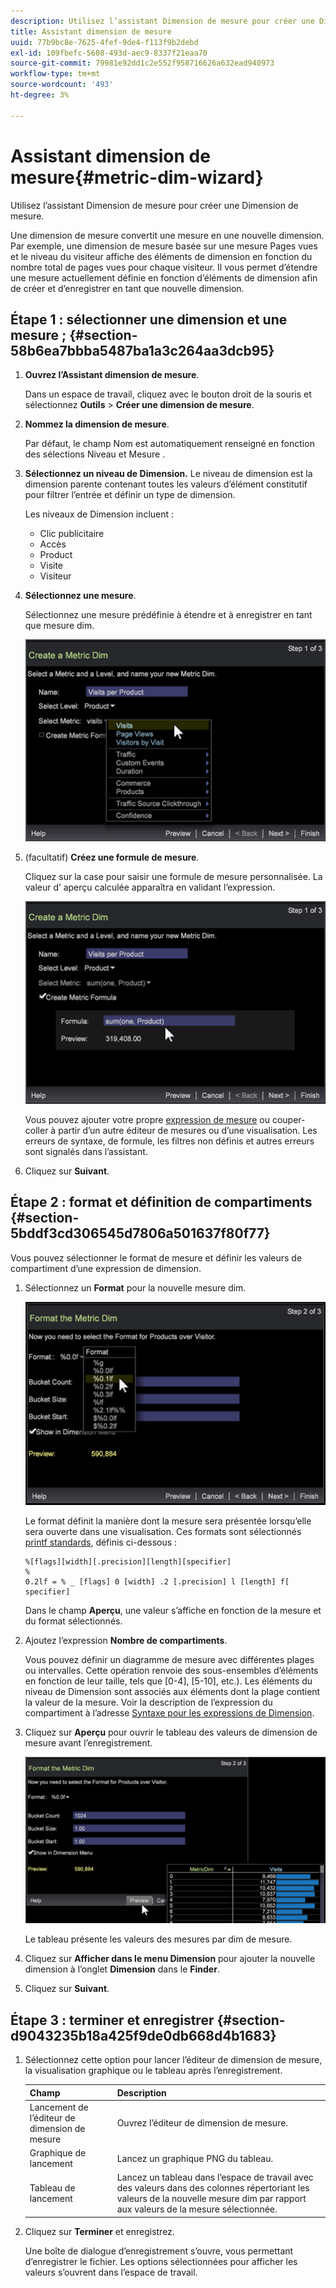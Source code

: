 ```yaml
---
description: Utilisez l’assistant Dimension de mesure pour créer une Dimension de mesure.
title: Assistant dimension de mesure
uuid: 77b9bc8e-7625-4fef-9de4-f113f9b2debd
exl-id: 109fbefc-5608-493d-aec9-8337f21eaa70
source-git-commit: 79981e92dd1c2e552f958716626a632ead940973
workflow-type: tm+mt
source-wordcount: '493'
ht-degree: 3%

---
```


# Assistant dimension de mesure{#metric-dim-wizard}

Utilisez l’assistant Dimension de mesure pour créer une Dimension de mesure.

Une dimension de mesure convertit une mesure en une nouvelle dimension. Par exemple, une dimension de mesure basée sur une mesure Pages vues et le niveau du visiteur affiche des éléments de dimension en fonction du nombre total de pages vues pour chaque visiteur. Il vous permet d’étendre une mesure actuellement définie en fonction d’éléments de dimension afin de créer et d’enregistrer en tant que nouvelle dimension.

## Étape 1 : sélectionner une dimension et une mesure ; {#section-58b6ea7bbba5487ba1a3c264aa3dcb95}

1. **Ouvrez l’Assistant dimension de mesure**.

   Dans un espace de travail, cliquez avec le bouton droit de la souris et sélectionnez **Outils** > **Créer une dimension de mesure**.

1. **Nommez la dimension de mesure**.

   Par défaut, le champ Nom est automatiquement renseigné en fonction des sélections Niveau et Mesure .

1. **Sélectionnez un niveau de Dimension.** Le niveau de dimension est la dimension parente contenant toutes les valeurs d’élément constitutif pour filtrer l’entrée et définir un type de dimension.

   Les niveaux de Dimension incluent :

   * Clic publicitaire
   * Accès
   * Product
   * Visite
   * Visiteur

1. **Sélectionnez une mesure**.

   Sélectionnez une mesure prédéfinie à étendre et à enregistrer en tant que mesure dim.

   ![](assets/6_4_workstation_metricdim_metric.png)

1. (facultatif) **Créez une formule de mesure**.

   Cliquez sur la case pour saisir une formule de mesure personnalisée. La valeur d’ aperçu calculée apparaîtra en validant l’expression.

   ![](assets/6_4_workstation_metricdim_create_metric.png)

   Vous pouvez ajouter votre propre [expression de mesure](https://experienceleague.adobe.com/docs/data-workbench/using/client/qry-lang-syntx/c-syntx-mtrc-exp.html) ou couper-coller à partir d’un autre éditeur de mesures ou d’une visualisation. Les erreurs de syntaxe, de formule, les filtres non définis et autres erreurs sont signalés dans l’assistant.

1. Cliquez sur **Suivant**.

## Étape 2 : format et définition de compartiments {#section-5bddf3cd306545d7806a501637f80f77}

Vous pouvez sélectionner le format de mesure et définir les valeurs de compartiment d’une expression de dimension.

1. Sélectionnez un **Format** pour la nouvelle mesure dim.

   ![](assets/6_4_workstation_metricdim_format_metric.png)

   Le format définit la manière dont la mesure sera présentée lorsqu’elle sera ouverte dans une visualisation. Ces formats sont sélectionnés [printf standards](https://www.cplusplus.com/reference/cstdio/printf/), définis ci-dessous :

   ```
   %[flags][width][.precision][length][specifier]
   %
   0.2lf = % _ [flags] 0 [width] .2 [.precision] l [length] f[ specifier]
   ```

   Dans le champ **Aperçu**, une valeur s’affiche en fonction de la mesure et du format sélectionnés.

1. Ajoutez l’expression **Nombre de compartiments**.

   Vous pouvez définir un diagramme de mesure avec différentes plages ou intervalles. Cette opération renvoie des sous-ensembles d’éléments en fonction de leur taille, tels que [0-4], [5-10], etc.). Les éléments du niveau de Dimension sont associés aux éléments dont la plage contient la valeur de la mesure. Voir la description de l’expression du compartiment à l’adresse [Syntaxe pour les expressions de Dimension](https://experienceleague.adobe.com/docs/data-workbench/using/client/qry-lang-syntx/c-syntx-dim-exp.html).

1. Cliquez sur **Aperçu** pour ouvrir le tableau des valeurs de dimension de mesure avant l’enregistrement.

   ![](assets/6_4_workstation_metricdim_preview.png)

   Le tableau présente les valeurs des mesures par dim de mesure.

1. Cliquez sur **Afficher dans le menu Dimension** pour ajouter la nouvelle dimension à l’onglet **Dimension** dans le **Finder**.
1. Cliquez sur **Suivant**.

## Étape 3 : terminer et enregistrer {#section-d9043235b18a425f9de0db668d4b1683}

1. Sélectionnez cette option pour lancer l’éditeur de dimension de mesure, la visualisation graphique ou le tableau après l’enregistrement.

   | Champ | Description |
   |---|---|
   | Lancement de l’éditeur de dimension de mesure | Ouvrez l’éditeur de dimension de mesure. |
   | Graphique de lancement | Lancez un graphique PNG du tableau. |
   | Tableau de lancement | Lancez un tableau dans l’espace de travail avec des valeurs dans des colonnes répertoriant les valeurs de la nouvelle mesure dim par rapport aux valeurs de la mesure sélectionnée. |

1. Cliquez sur **Terminer** et enregistrez.

   Une boîte de dialogue d’enregistrement s’ouvre, vous permettant d’enregistrer le fichier. Les options sélectionnées pour afficher les valeurs s’ouvrent dans l’espace de travail.

